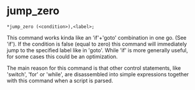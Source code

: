 # jump_zero
```
*jump_zero (<condition>),<label>;
```

This command works kinda like an 'if'+'goto' combination in one go. (See 'if').
If the condition is false (equal to zero) this command will immediately jump to
the specified label like in 'goto'. While 'if' is more generally useful, for
some cases this could be an optimization.

The main reason for this command is that other control statements, like
'switch', 'for' or 'while', are disassembled into simple expressions together
with this command when a script is parsed.

